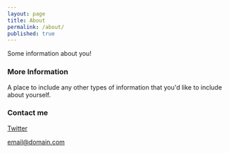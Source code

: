 ```yaml
---
layout: page
title: About
permalink: /about/
published: true
---
```


Some information about you!

### More Information

A place to include any other types of information that you'd like to include about yourself.

### Contact me

[Twitter](https://twitter.com/muzzman96)

[email@domain.com](mailto:email@domain.com)
